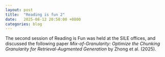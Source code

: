 ```yaml
---
layout: post
title:  "Reading is fun 2"
date:   2025-08-12 20:50:00 +0800
categories: blog
---
```


<!--more-->
The second session of Reading is Fun was held at the SILE offices, and discussed the following paper *Mix-of-Granularity: Optimize the Chunking Granularity for 
Retrieval-Augmented Generation* by Zhong et al. (2025).
